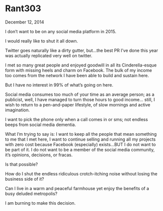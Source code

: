 # Rant303


December 12, 2014

I don’t want to be on any social media platform in 2015.

I would really like to shut it all down.

Twitter goes naturally like a dirty gutter, but…the best PR I’ve done this year was actually replicated very well on twitter.

I met so many great people and enjoyed goodwill in all its Cinderella-esque form with missing heels and charm on Facebook. The bulk of my income too comes from the network I have been able to build and sustain here.

But I have no interest in 99% of what’s going on here. 

Social media consumes too much of your time as an average person; as a publicist, well, I have managed to turn those hours to good income… still, I wish to return to a pen-and-paper lifestyle, of slow mornings and active imagination. 

I want to pick the phone only when a call comes in or sms; not endless beeps from social media dementia.

What I’m trying to say is: I want to keep all the people that mean something to me that I met here, I want to continue selling and running all my projects with zero cost because Facebook (especially) exists…BUT I do not want to be part of it. I do not want to be a member of the social media community, it’s opinions, decisions, or fracas.

Is that possible?

How do I shut the endless ridiculous crotch-itching noise without losing the business side of it?

Can I live in a warm and peaceful farmhouse yet enjoy the benefits of a busy deluded metropolis?

I am burning to make this decision.